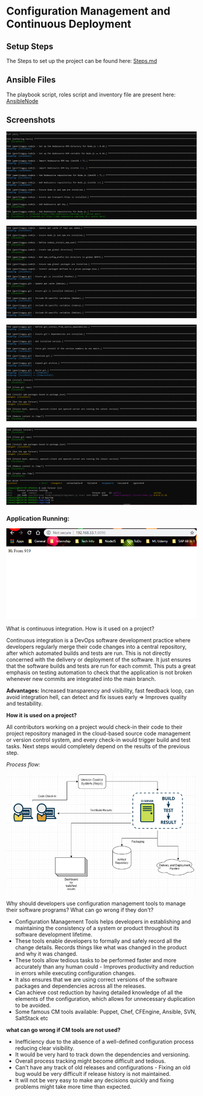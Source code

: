 # Configuration Management and Continuous Deployment

## Setup Steps

The Steps to set up the project can be found here: [Steps.md](Steps.md)

## Ansible Files

The playbook script, roles script and inventory file are present here: [AnsibleNode](AnsibleNode)

## Screenshots
![SC1](https://github.com/MJSiddu/Continuous-Integration-and-Configuration-Management/blob/master/Screenshots/Screenshot1.PNG)

![SC2](https://github.com/MJSiddu/Continuous-Integration-and-Configuration-Management/blob/master/Screenshots/Screenshot2.PNG)

![SC3](https://github.com/MJSiddu/Continuous-Integration-and-Configuration-Management/blob/master/Screenshots/Screenshot3.PNG)

![SC4](https://github.com/MJSiddu/Continuous-Integration-and-Configuration-Management/blob/master/Screenshots/Screenshot4.PNG)

### Application Running:
![SC5](https://github.com/MJSiddu/Continuous-Integration-and-Configuration-Management/blob/master/Screenshots/Screenshot5.PNG)


What is continuous integration. How is it used on a project?

Continuous integration is a DevOps software development practice where developers regularly merge their code changes into a central repository, after which automated builds and tests are run. This is not directly concerned with the delivery or deployment of the software. It just ensures that the software builds and tests are run for each commit. This puts a great emphasis on testing automation to check that the application is not broken whenever new commits are integrated into the main branch.

**Advantages:** Increased transparency and visibility, fast feedback loop, can avoid integration hell, can detect and fix issues early => Improves quality and testability.

**How it is used on a project?**

All contributors working on a project would check-in their code to their project repository managed in the cloud-based source code management or version control system, and every check-in would trigger build and test tasks. Next steps would completely depend on the 
results of the previous step.

*Process flow:*

![CI](https://github.com/MJSiddu/Continuous-Integration-and-Configuration-Management/blob/master/Screenshots/CI.PNG)


Why should developers use configuration management tools to manage their software programs? What can go wrong if they don't?

- Configuration Management Tools helps developers in establishing and maintaining the consistency of a system or product throughout its software development lifetime.
- These tools enable developers to formally and safely record all the change details. Records things like what was changed in the product and why it was changed.
- These tools allow tedious tasks to be performed faster and more accurately than any human could - Improves productivity and reduction in errors while executing configuration changes.
- It also ensures that we are using correct versions of the software packages and dependencies across all the releases.
- Can achieve cost reduction by having detailed knowledge of all the elements of the configuration, which allows for unnecessary duplication to be avoided.
- Some famous CM tools available: Puppet, Chef, CFEngine, Ansible, SVN, SaltStack etc

**what can go wrong if CM tools are not used?**
- Inefficiency due to the absence of a well-defined configuration process reducing clear visibility.
- It would be very hard to track down the dependencies and versioning.
- Overall process tracking might become difficult and tedious.
- Can't have any track of old releases and configurations - Fixing an old bug would be very difficult if release history is not maintained.
- It will not be very easy to make any decisions quickly and fixing problems might take more time than expected.
